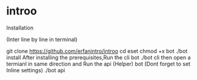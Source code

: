 # introo
Installation

(Inter line by line in terminal)

git clone https://github.com/erfanintro/introo
cd eset
chmod +x bot
./bot install
After installing the prerequisites,Run the cli bot
 ./bot cli
then open a termianl in same direction and Run the api (Helper) bot
(Dont forget to set Inline settings)
./bot api
